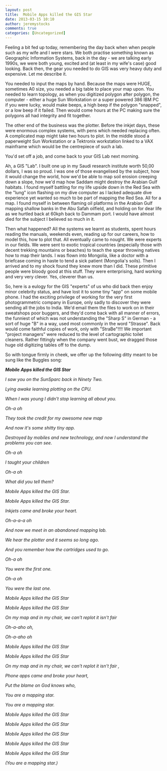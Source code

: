```yaml
---
layout: post
title:  Mobile Apps killed the GIS Star
date: 2013-03-15 10:10
author: jeremystocks
comments: true
categories: [Uncategorized]
---
```

Feeling a bit fed up today, remembering the day back when when people such as my wife and I were stars. We both practise something known as Geographic Information Systems, back in the day - we are talking early 1990s, we were both young, excited and (at least in my wife's case) good looking. Back then, the gear you needed to do GIS was very heavy duty and expensive. Let me describe it.

You needed to input the maps by hand. Because the maps were HUGE, sometimes A0 size, you needed a big table to place your map upon. You needed to learn topology, as when you digitized polygon after polygon, the computer - either a huge Sun Workstation or a super powered 386 IBM PC if you were lucky, would make beeps, a high beep if the polygon "snapped", or a low beep if it failed. Then would come hours at the PC making sure the polygons all had integrity and fit together.

The other end of the business was the plotter. Before the inkjet days, these were enormous complex systems, with pens which needed replacing often. A complicated map might take two hours to plot. In the middle stood a paperweight Sun Workstation or a Tektronix workstation linked to a VAX mainframe which would be the centrepiece of such a lab.

You'd set off a job, and come back to your GIS Lab next morning.

Ah, a GIS "Lab". I built one up in my Saudi research institute worth 50,00 dollars, I was so proud. I was one of those evangelised by the subject, how it would change the world, how we'd be able to map soil erosion creeping down a slope, how we'd map how Saddam might destroy the Arabian Gulf habitats. I found myself battling for my life upside down in the Red Sea with the "lung" icon flashing on my dive computer as I lacked adequate dive experience yet wanted so much to be part of mapping the Red Sea. All for a map. I found myself in between flaming oil platforms in the Arabian Gulf mapping shallow banks in the Abu Safah oilfield, and holding on for dear life as we hurtled back at 60kph back to Dammam port. I would have almost died for the subject I believed so much in it.

Then what happened? All the systems we learnt as students, spent hours reading the manuals, weekends even, reading up for our careers, how to model this, how to plot that. All eventually came to nought. We were experts in our fields. We were sent to exotic tropical countries (especially those with decent trekking mountains or beaches) to teach the spear throwing natives how to map their lands. I was flown into Mongolia, like a doctor with a briefcase coming in haste to tend a sick patient (Mongolia's soils). Then I arrived and to my shock found they knew more than I did. These primitive people were bloody good at this stuff. They were enterprising, hard working and very very clever. Yes, cleverer than us.

So, here is a eulogy for the GIS "experts" of us who did back then enjoy minor celebrity status, and have lost it to some tiny "app" on some mobile phone. I had the exciting privilege of working for the very first photogrammetric company in Europe, only sadly to discover they were sending all the jobs to India. We'd email them the files to work on in their sweatshops poor buggers, and they'd come back with all manner of errors, the funniest of which was not understanding the "Sharp S" in German - a sort of huge "B" in a way, used most commonly in the word "Strasse". Back would come faithful copies of work, only with "StraBe"!!!! We important "project managers" were reduced to the level of cartographic toilet cleaners. Rather fittingly when the company went bust, we dragged those huge old digitizing tables off to the dump.

So with tongue firmly in cheek, we offer up the following ditty meant to be sung like the Buggles song:

<strong><em>Mobile Apps killed the GIS Star</em></strong>

<em>I saw you on the SunSparc back in Ninety Two. </em>

<em>Lying awake learning plotting on the CPU. </em>

<em>When I was young I didn't stop learning all about you.</em>

<em>Oh-a oh </em>

<em>They took the credit for my awesome new map</em>

<em>And now it's some shitty tiny app.</em>

<em>Destroyed by mobiles and new technology, and now I understand the</em>
<em>problems you can see. </em>

<em>Oh-a oh </em>

<em>I taught your children</em>

<em>Oh-a oh</em>

<em>What did you tell them? </em>

<em>Mobile Apps killed the GIS Star. </em>

<em>Mobile Apps killed the GIS Star. </em>

<em>Inkjets came and broke your heart.</em>

<em>Oh-a-a-a oh </em>

<em>And now we meet in an abandoned mapping lab. </em>

<em>We hear the plotter and it seems so long ago.</em>

<em>And you remember how the cartridges used to go.</em>

<em>Oh-a oh </em>

<em>You were the first one.</em>

<em> Oh-a oh</em>

<em>You were the last one. </em>

<em>Mobile Apps killed the GIS Star</em>

<em>Mobile Apps killed the GIS Star </em>

<em>On my map and in my chair, we can't replot it isn't fair </em>

<em>Oh-a-aho oh,</em>

<em>Oh-a-aho oh </em>

<em>Mobile Apps killed the GIS Star </em>

<em>Mobile Apps killed the GIS Star</em>

<em>On my map and in my chair, we can't replot it isn't fair , </em>

<em>Phone apps came and broke your heart,</em>

<em>Put the blame on God knows who, </em>

<em>You are a mapping star. </em>

<em>You are a mapping star. </em>

<em>Mobile Apps killed the GIS Star</em>

<em>Mobile Apps killed the GIS Star</em>

<em>Mobile Apps killed the GIS Star</em>

<em>Mobile Apps killed the GIS Star</em>

<em>Mobile Apps killed the GIS Star</em>

<em>(You are a mapping star.)</em>
